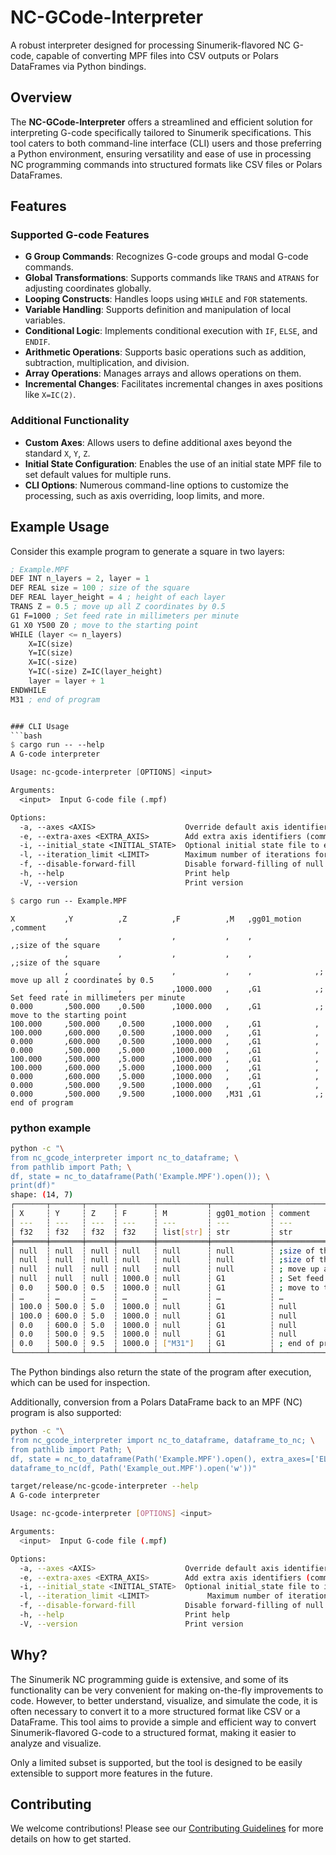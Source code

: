 # NC-GCode-Interpreter

A robust interpreter designed for processing Sinumerik-flavored NC G-code, capable of converting MPF files into CSV outputs or Polars DataFrames via Python bindings.

## Overview

The **NC-GCode-Interpreter** offers a streamlined and efficient solution for interpreting G-code specifically tailored to Sinumerik specifications. This tool caters to both command-line interface (CLI) users and those preferring a Python environment, ensuring versatility and ease of use in processing NC programming commands into structured formats like CSV files or Polars DataFrames.

## Features

### Supported G-code Features

- **G Group Commands**: Recognizes G-code groups and modal G-code commands.
- **Global Transformations**: Supports commands like `TRANS` and `ATRANS` for adjusting coordinates globally.
- **Looping Constructs**: Handles loops using `WHILE` and `FOR` statements.
- **Variable Handling**: Supports definition and manipulation of local variables.
- **Conditional Logic**: Implements conditional execution with `IF`, `ELSE`, and `ENDIF`.
- **Arithmetic Operations**: Supports basic operations such as addition, subtraction, multiplication, and division.
- **Array Operations**: Manages arrays and allows operations on them.
- **Incremental Changes**: Facilitates incremental changes in axes positions like `X=IC(2)`.

### Additional Functionality

- **Custom Axes**: Allows users to define additional axes beyond the standard `X`, `Y`, `Z`.
- **Initial State Configuration**: Enables the use of an initial state MPF file to set default values for multiple runs.
- **CLI Options**: Numerous command-line options to customize the processing, such as axis overriding, loop limits, and more.

## Example Usage

Consider this example program to generate a square in two layers:

```scheme
; Example.MPF
DEF INT n_layers = 2, layer = 1
DEF REAL size = 100 ; size of the square
DEF REAL layer_height = 4 ; height of each layer
TRANS Z = 0.5 ; move up all Z coordinates by 0.5
G1 F=1000 ; Set feed rate in millimeters per minute
G1 X0 Y500 Z0 ; move to the starting point
WHILE (layer <= n_layers)
    X=IC(size)
    Y=IC(size)
    X=IC(-size)
    Y=IC(-size) Z=IC(layer_height)
    layer = layer + 1
ENDWHILE
M31 ; end of program


### CLI Usage
```bash
$ cargo run -- --help
A G-code interpreter

Usage: nc-gcode-interpreter [OPTIONS] <input>

Arguments:
  <input>  Input G-code file (.mpf)

Options:
  -a, --axes <AXIS>                    Override default axis identifiers (comma-separated, e.g., "X,Y,Z")
  -e, --extra-axes <EXTRA_AXIS>        Add extra axis identifiers (comma-separated, e.g., "RA1,RA2")
  -i, --initial_state <INITIAL_STATE>  Optional initial state file to e.g. define global variables or set axis positions
  -l, --iteration_limit <LIMIT>        Maximum number of iterations for loops [default: 10000]
  -f, --disable-forward-fill           Disable forward-filling of null values in axes columns
  -h, --help                           Print help
  -V, --version                        Print version

$ cargo run -- Example.MPF
```

```csv
X			,Y			,Z			,F			,M	 ,gg01_motion	,comment
			,			,			,			,	 ,			    ,;size of the square
			,			,			,			,	 ,			    ,;size of the square
			,			,			,			,	 ,			    ,; move up all z coordinates by 0.5
			,			,			,1000.000	,	 ,G1			,; Set feed rate in millimeters per minute
0.000		,500.000	,0.500		,1000.000	,	 ,G1			,; move to the starting point
100.000		,500.000	,0.500		,1000.000	,	 ,G1			,
100.000		,600.000	,0.500		,1000.000	,	 ,G1			,
0.000		,600.000	,0.500		,1000.000	,	 ,G1			,
0.000		,500.000	,5.000		,1000.000	,	 ,G1			,
100.000		,500.000	,5.000		,1000.000	,	 ,G1			,
100.000		,600.000	,5.000		,1000.000	,	 ,G1			,
0.000		,600.000	,5.000		,1000.000	,	 ,G1			,
0.000		,500.000	,9.500		,1000.000	,	 ,G1			,
0.000		,500.000	,9.500		,1000.000	,M31 ,G1			,; end of program
```


### python example

```bash
python -c "\
from nc_gcode_interpreter import nc_to_dataframe; \
from pathlib import Path; \
df, state = nc_to_dataframe(Path('Example.MPF').open()); \
print(df)"
shape: (14, 7)
┌───────┬───────┬──────┬────────┬───────────┬─────────────┬─────────────────────────────────┐
│ X     ┆ Y     ┆ Z    ┆ F      ┆ M         ┆ gg01_motion ┆ comment                         │
│ ---   ┆ ---   ┆ ---  ┆ ---    ┆ ---       ┆ ---         ┆ ---                             │
│ f32   ┆ f32   ┆ f32  ┆ f32    ┆ list[str] ┆ str         ┆ str                             │
╞═══════╪═══════╪══════╪════════╪═══════════╪═════════════╪═════════════════════════════════╡
│ null  ┆ null  ┆ null ┆ null   ┆ null      ┆ null        ┆ ;size of the square             │
│ null  ┆ null  ┆ null ┆ null   ┆ null      ┆ null        ┆ ;size of the square             │
│ null  ┆ null  ┆ null ┆ null   ┆ null      ┆ null        ┆ ; move up all z coordinates by… │
│ null  ┆ null  ┆ null ┆ 1000.0 ┆ null      ┆ G1          ┆ ; Set feed rate in millimeters… │
│ 0.0   ┆ 500.0 ┆ 0.5  ┆ 1000.0 ┆ null      ┆ G1          ┆ ; move to the starting point    │
│ …     ┆ …     ┆ …    ┆ …      ┆ …         ┆ …           ┆ …                               │
│ 100.0 ┆ 500.0 ┆ 5.0  ┆ 1000.0 ┆ null      ┆ G1          ┆ null                            │
│ 100.0 ┆ 600.0 ┆ 5.0  ┆ 1000.0 ┆ null      ┆ G1          ┆ null                            │
│ 0.0   ┆ 600.0 ┆ 5.0  ┆ 1000.0 ┆ null      ┆ G1          ┆ null                            │
│ 0.0   ┆ 500.0 ┆ 9.5  ┆ 1000.0 ┆ null      ┆ G1          ┆ null                            │
│ 0.0   ┆ 500.0 ┆ 9.5  ┆ 1000.0 ┆ ["M31"]   ┆ G1          ┆ ; end of program                │
└───────┴───────┴──────┴────────┴───────────┴─────────────┴─────────────────────────────────┘
```

The Python bindings also return the state of the program after execution, which can be used for inspection.

Additionally, conversion from a Polars DataFrame back to an MPF (NC) program is also supported:

```bash
python -c "\
from nc_gcode_interpreter import nc_to_dataframe, dataframe_to_nc; \
from pathlib import Path; \
df, state = nc_to_dataframe(Path('Example.MPF').open(), extra_axes=['ELX']); \
dataframe_to_nc(df, Path('Example_out.MPF').open('w'))" 
```

```bash
target/release/nc-gcode-interpreter --help
A G-code interpreter

Usage: nc-gcode-interpreter [OPTIONS] <input>

Arguments:
  <input>  Input G-code file (.mpf)

Options:
  -a, --axes <AXIS>                    Override default axis identifiers (comma-separated, e.g., "X,Y,Z")
  -e, --extra-axes <EXTRA_AXIS>        Add extra axis identifiers (comma-separated, e.g., "RA1,RA2")
  -i, --initial_state <INITIAL_STATE>  Optional initial_state file to initialize state
  -l, --iteration_limit <LIMIT>             Maximum number of iterations for loops [default: 10000]
  -f, --disable-forward-fill           Disable forward-filling of null values in axes columns
  -h, --help                           Print help
  -V, --version                        Print version
```

## Why?

The Sinumerik NC programming guide is extensive, and some of its functionality can be very convenient for making on-the-fly improvements to code. However, to better understand, visualize, and simulate the code, it is often necessary to convert it to a more structured format like CSV or a DataFrame. This tool aims to provide a simple and efficient way to convert Sinumerik-flavored G-code to a structured format, making it easier to analyze and visualize.

Only a limited subset is supported, but the tool is designed to be easily extensible to support more features in the future.

## Contributing
We welcome contributions! Please see our [Contributing Guidelines](CONTRIBUTING.md) for more details on how to get started.
